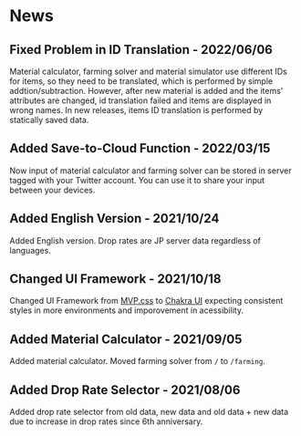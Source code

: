# News

## Fixed Problem in ID Translation - 2022/06/06

Material calculator, farming solver and material simulator use different IDs for items, so they need to be translated, which is performed by simple addtion/subtraction. However, after new material is added and the items' attributes are changed, id translation failed and items are displayed in wrong names. In new releases, items ID translation is performed by statically saved data.
## Added Save-to-Cloud Function - 2022/03/15

Now input of material calculator and farming solver can be stored in server tagged with your Twitter account. You can use it to share your input between your devices.

## Added English Version - 2021/10/24

Added English version. Drop rates are JP server data regardless of languages.

## Changed UI Framework - 2021/10/18

Changed UI Framework from [MVP.css](https://andybrewer.github.io/mvp) to [Chakra UI](https://chakra-ui.com/) expecting consistent styles in more environments and imporovement in acessibility.

## Added Material Calculator - 2021/09/05

Added material calculator.
Moved farming solver from `/` to `/farming`.

## Added Drop Rate Selector - 2021/08/06

Added drop rate selector from old data, new data and old data + new data due to increase in drop rates since 6th anniversary.
